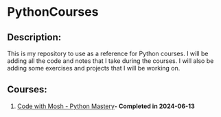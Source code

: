 # PythonCourses
## Description:
This is my repository to use as a reference for Python courses. I will be adding all the code and notes that I take during the courses. I will also be adding some exercises and projects that I will be working on.

## Courses:
1. [Code with Mosh - Python Mastery](https://github.com/joaomadeira1208/PythonCourses/tree/main/Python_Mastery "Code with Mosh - Python Mastery")**- Completed in 2024-06-13**